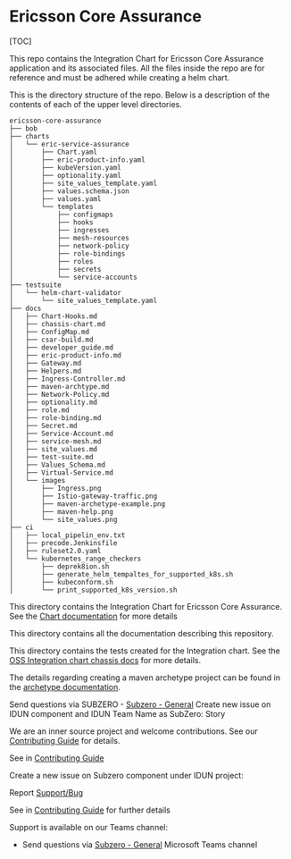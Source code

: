 # Ericsson Core Assurance

[TOC]

This repo contains the Integration Chart for Ericsson Core Assurance application and its associated files.
All the files inside the repo are for reference and must be adhered while creating a helm chart.

This is the directory structure of the repo. Below is a description of the contents of each of the upper level directories.

```
ericsson-core-assurance
├── bob
├── charts
│   └── eric-service-assurance
│       ├── Chart.yaml
│       ├── eric-product-info.yaml
│       ├── kubeVersion.yaml
│       ├── optionality.yaml
│       ├── site_values_template.yaml
│       ├── values.schema.json
│       ├── values.yaml
│       └── templates
│           ├── configmaps
│           ├── hooks
│           ├── ingresses
│           ├── mesh-resources
│           ├── network-policy
│           ├── role-bindings
│           ├── roles
│           ├── secrets
│           └── service-accounts
├── testsuite
│   └── helm-chart-validator
│       └── site_values_template.yaml
├── docs
│   ├── Chart-Hooks.md
│   ├── chassis-chart.md
│   ├── ConfigMap.md
│   ├── csar-build.md
│   ├── developer_guide.md
│   ├── eric-product-info.md
│   ├── Gateway.md
│   ├── Helpers.md
│   ├── Ingress-Controller.md
│   ├── maven-archtype.md
│   ├── Network-Policy.md
│   ├── optionality.md
│   ├── role.md
│   ├── role-binding.md
│   ├── Secret.md
│   ├── Service-Account.md
│   ├── service-mesh.md
│   ├── site_values.md
│   ├── test-suite.md
│   ├── Values_Schema.md
│   ├── Virtual-Service.md
│   └── images
│       ├── Ingress.png
│       ├── Istio-gateway-traffic.png
│       ├── maven-archetype-example.png
│       ├── maven-help.png
│       └── site_values.png
├── ci
│   ├── local_pipelin_env.txt
│   ├── precode.Jenkinsfile
│   ├── ruleset2.0.yaml
│   └── kubernetes_range_checkers
│       ├── deprek8ion.sh
│       ├── generate_helm_tempaltes_for_supported_k8s.sh
│       ├── kubeconform.sh
│       └── print_supported_k8s_version.sh
```

This directory contains the Integration Chart for Ericsson Core Assurance.
See the [Chart documentation](docs/chassis-chart.md) for more details

This directory contains all the documentation describing this repository.

This directory contains the tests created for the Integration chart.
See the [OSS Integration chart chassis docs](docs/test-suite.md) for more details.

The details regarding creating a maven archetype project can be found in the [archetype documentation](docs/maven-archtype.md).

Send questions via SUBZERO - [Subzero - General](https://teams.microsoft.com/l/team/19%3aU8EuRwhdzSfSiRKb9uVPYR9Zmx7wAqvBD5zOR2nSV4o1%40thread.tacv2/conversations?groupId=2f7ef799-f4d3-499c-863e-6e4c6d117380&tenantId=92e84ceb-fbfd-47ab-be52-080c6b87953f)
Create new issue on IDUN component and IDUN Team Name as SubZero: Story

We are an inner source project and welcome contributions. See our
[Contributing Guide](contribution.md) for details.

See in [Contributing Guide](contribution.md)

Create a new issue on Subzero component under IDUN project:

Report [Support/Bug](https://jira-oss.seli.wh.rnd.internal.ericsson.com/browse/IDUN-40095)

See in [Contributing Guide](contribution.md) for further details

Support is available on our Teams channel:

- Send questions via
  [Subzero - General](https://teams.microsoft.com/l/team/19%3aU8EuRwhdzSfSiRKb9uVPYR9Zmx7wAqvBD5zOR2nSV4o1%40thread.tacv2/conversations?groupId=2f7ef799-f4d3-499c-863e-6e4c6d117380&tenantId=92e84ceb-fbfd-47ab-be52-080c6b87953f)
  Microsoft Teams channel

